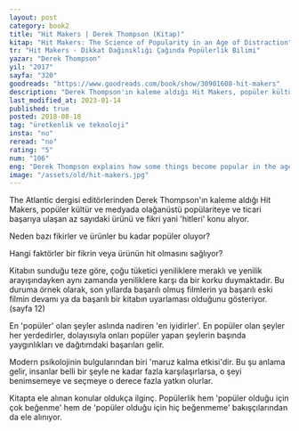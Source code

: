 ```yaml
---
layout: post  
category: book2  
title: "Hit Makers | Derek Thompson (Kitap)"  
kitap: "Hit Makers: The Science of Popularity in an Age of Distraction"  
tr: "Hit Makers - Dikkat Dağınıklığı Çağında Popülerlik Bilimi"  
yazar: "Derek Thompson"  
yil: "2017"  
sayfa: "320"  
goodreads: "https://www.goodreads.com/book/show/30901608-hit-makers"
description: "Derek Thompson'ın kaleme aldığı Hit Makers, popüler kültür ve medyada olağanüstü popülariteye ve ticari başarıya ulaşan az sayıdaki ürünü ve fikri yani 'hitleri' konu alıyor."
last_modified_at: 2023-01-14
published: true
posted: 2018-08-18
tag: "üretkenlik ve teknoloji"
insta: "no"
reread: "no"
rating: "5"
num: "106"
eng: "Derek Thompson explains how some things become popular in the age of distraction, while others don’t."
image: "/assets/old/hit-makers.jpg"
---
```


The Atlantic dergisi editörlerinden Derek Thompson'ın kaleme aldığı Hit Makers, popüler kültür ve medyada olağanüstü popülariteye ve ticari başarıya ulaşan az sayıdaki ürünü ve fikri yani 'hitleri' konu alıyor.  
  
Neden bazı fikirler ve ürünler bu kadar popüler oluyor?  
  
Hangi faktörler bir fikrin veya ürünün hit olmasını sağlıyor?  
  
Kitabın sunduğu teze göre, çoğu tüketici yeniliklere meraklı ve yenilik arayışındayken aynı zamanda yeniliklere karşı da bir korku duymaktadır. Bu duruma örnek olarak, son yıllarda başarılı olmuş filmlerin ya başarılı eski filmin devamı ya da başarılı bir kitabın uyarlaması olduğunu gösteriyor. (sayfa 12)  
  
En 'popüler' olan şeyler aslında nadiren 'en iyidirler'. En popüler olan şeyler her yerdedirler, dolayısıyla onları popüler yapan şeylerin başında yaygınlıkları ve dağıtımdaki başarıları gelir.  
  
Modern psikolojinin bulgularından biri 'maruz kalma etkisi'dir. Bu şu anlama gelir, insanlar belli bir şeyle ne kadar fazla karşılaşırlarsa, o şeyi benimsemeye ve seçmeye o derece fazla yatkın olurlar.  
  
Kitapta ele alınan konular oldukça ilginç. Popülerlik hem 'popüler olduğu için çok beğenme' hem de 'popüler olduğu için hiç beğenmeme' bakışçılarından da ele alınıyor.  
  
  
